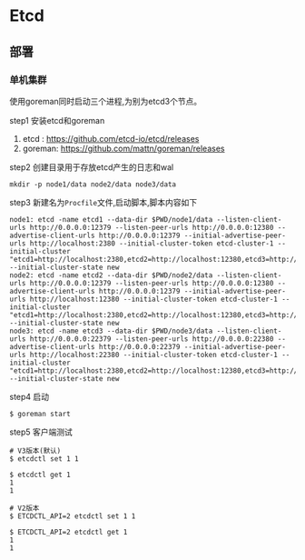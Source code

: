 # Etcd

## 部署

### 单机集群

使用goreman同时启动三个进程,为别为etcd3个节点。


step1 安装etcd和goreman
1. etcd : https://github.com/etcd-io/etcd/releases
2. goreman: https://github.com/mattn/goreman/releases

step2 创建目录用于存放etcd产生的日志和wal
```
mkdir -p node1/data node2/data node3/data
```


step3 新建名为`Procfile`文件,启动脚本,脚本内容如下
```
node1: etcd -name etcd1 --data-dir $PWD/node1/data --listen-client-urls http://0.0.0.0:12379 --listen-peer-urls http://0.0.0.0:12380 --advertise-client-urls http://0.0.0.0:12379 --initial-advertise-peer-urls http://localhost:2380 --initial-cluster-token etcd-cluster-1 --initial-cluster "etcd1=http://localhost:2380,etcd2=http://localhost:12380,etcd3=http://localhost:22380" --initial-cluster-state new
node2: etcd -name etcd2 --data-dir $PWD/node2/data --listen-client-urls http://0.0.0.0:12379 --listen-peer-urls http://0.0.0.0:12380 --advertise-client-urls http://0.0.0.0:12379 --initial-advertise-peer-urls http://localhost:12380 --initial-cluster-token etcd-cluster-1 --initial-cluster "etcd1=http://localhost:2380,etcd2=http://localhost:12380,etcd3=http://localhost:22380" --initial-cluster-state new
node3: etcd -name etcd3 --data-dir $PWD/node3/data --listen-client-urls http://0.0.0.0:22379 --listen-peer-urls http://0.0.0.0:22380 --advertise-client-urls http://0.0.0.0:22379 --initial-advertise-peer-urls http://localhost:22380 --initial-cluster-token etcd-cluster-1 --initial-cluster "etcd1=http://localhost:2380,etcd2=http://localhost:12380,etcd3=http://localhost:22380" --initial-cluster-state new
```


step4 启动
```
$ goreman start
```

step5 客户端测试
```
# V3版本(默认)
$ etcdctl set 1 1

$ etcdctl get 1
1
1

# V2版本
$ ETCDCTL_API=2 etcdctl set 1 1

$ ETCDCTL_API=2 etcdctl get 1
1
1
```